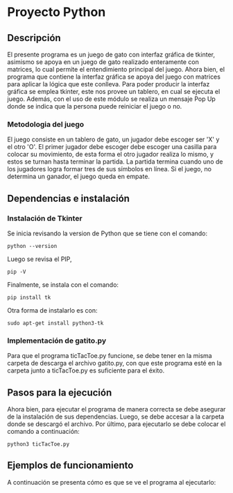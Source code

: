 # Proyecto Python

## Descripción

El presente programa es un juego de gato con interfaz gráfica de tkinter, asimismo se apoya en un juego de gato realizado enteramente con matrices, lo cual permite el entendimiento principal del juego. Ahora bien, el programa que contiene la interfaz gráfica se apoya del juego con matrices para aplicar la lógica que este conlleva. Para poder producir la interfaz gráfica se emplea tkinter, este nos provee un tablero, en cual se ejecuta el juego. Además, con el uso de este módulo se realiza un mensaje Pop Up donde se indica que la persona puede reiniciar el juego o no. 


### Metodologia del juego
El juego consiste en un tablero de gato, un jugador debe escoger ser 'X' y el otro 'O'. El primer jugador debe escoger debe escoger una casilla para colocar su movimiento, de esta forma el otro jugador realiza lo mismo, y estos se turnan hasta terminar la partida. La partida termina cuando uno de los jugadores logra formar tres de sus símbolos en línea. Si el juego, no determina un ganador, el juego queda en empate. 

## Dependencias e instalación

### Instalación de Tkinter

Se inicia revisando la version de Python que se tiene con el comando:

```shell
python --version
```
Luego se revisa el PIP,

```shell
pip -V
```
Finalmente, se instala con el comando:

```shell
pip install tk
```


Otra forma de instalarlo es con:

```shell
sudo apt-get install python3-tk
```
### Implementación de gatito.py

Para que el programa ticTacToe.py funcione, se debe tener en la misma carpeta de descarga el archivo gatito.py, con que este programa esté en la carpeta junto a ticTacToe.py es suficiente para el éxito.

## Pasos para la ejecución

Ahora bien, para ejecutar el programa de manera correcta se debe asegurar de la instalación de sus dependencias. Luego, se debe accesar a la carpeta donde se descargó el archivo. Por último, para ejecutarlo se debe colocar el comando a continuación:


```shell
python3 ticTacToe.py
```


 
## Ejemplos de funcionamiento

A continuación se presenta cómo es que se ve el programa al ejecutarlo:
